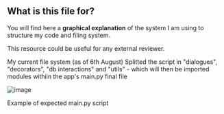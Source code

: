 ## What is this file for?
You will find here a **graphical explanation** of the system I am using to structure my code and filing system.

This resource could be useful for any external reviewer.

My current file system (as of 6th August)
 Splitted the script in "dialogues", "decorators", "db interactions" and "utils" - which will then be imported 
modules withiin the app's main.py final file

![image](https://github.com/user-attachments/assets/7eafcff0-a2c9-4232-a04b-19b3aba7c1ab)


Example of expected main.py script

